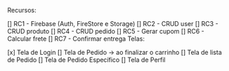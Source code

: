 Recursos:

[] RC1 - Firebase (Auth, FireStore e Storage)
[] RC2 - CRUD user
[] RC3 - CRUD produto
[] RC4 - CRUD pedido
[] RC5 - Gerar cupom
[] RC6 - Calcular frete
[] RC7 - Confirmar entrega
Telas:

[x] Tela de Login
[] Tela de Pedido -> ao finalizar o carrinho
[] Tela de lista de Pedido
[] Tela de Pedido Específico
[] Tela de Perfil